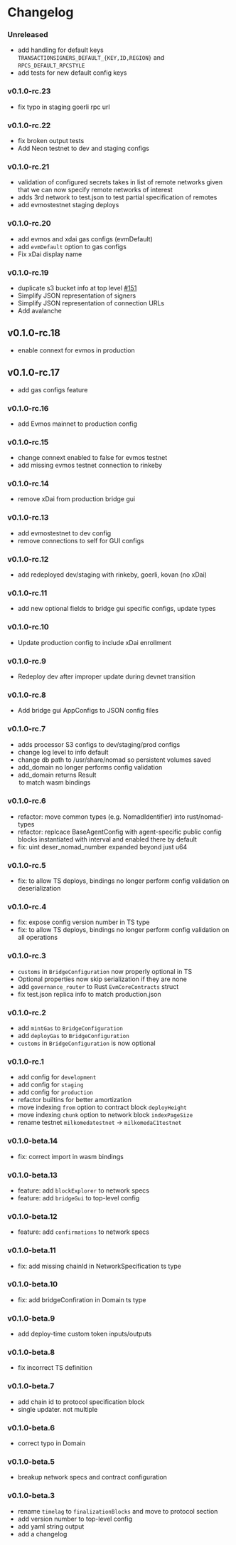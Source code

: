 # Changelog

### Unreleased

- add handling for default keys `TRANSACTIONSIGNERS_DEFAULT_{KEY,ID,REGION}` and `RPCS_DEFAULT_RPCSTYLE`
- add tests for new default config keys

### v0.1.0-rc.23

- fix typo in staging goerli rpc url

### v0.1.0-rc.22

- fix broken output tests
- Add Neon testnet to dev and staging configs

### v0.1.0-rc.21

- validation of configured secrets takes in list of remote networks given that we can now specify remote networks of interest
- adds 3rd network to test.json to test partial specification of remotes
- add evmostestnet staging deploys

### v0.1.0-rc.20

- add evmos and xdai gas configs (evmDefault)
- add `evmDefault` option to gas configs
- Fix xDai display name

### v0.1.0-rc.19

- duplicate s3 bucket info at top level
  [#151](https://github.com/nomad-xyz/rust/pull/151)
- Simplify JSON representation of signers
- Simplify JSON representation of connection URLs
- Add avalanche

## v0.1.0-rc.18

- enable connext for evmos in production

## v0.1.0-rc.17

- add gas configs feature

### v0.1.0-rc.16

- add Evmos mainnet to production config

### v0.1.0-rc.15

- change connext enabled to false for evmos testnet
- add missing evmos testnet connection to rinkeby

### v0.1.0-rc.14

- remove xDai from production bridge gui

### v0.1.0-rc.13

- add evmostestnet to dev config
- remove connections to self for GUI configs

### v0.1.0-rc.12

- add redeployed dev/staging with rinkeby, goerli, kovan (no xDai)

### v0.1.0-rc.11

- add new optional fields to bridge gui specific configs, update types

### v0.1.0-rc.10

- Update production config to include xDai enrollment

### v0.1.0-rc.9

- Redeploy dev after improper update during devnet transition

### v0.1.0-rc.8

- Add bridge gui AppConfigs to JSON config files

### v0.1.0-rc.7

- adds processor S3 configs to dev/staging/prod configs
- change log level to info default
- change db path to /usr/share/nomad so persistent volumes saved
- add_domain no longer performs config validation
- add_domain returns Result<Option> to match wasm bindings

### v0.1.0-rc.6

- refactor: move common types (e.g. NomadIdentifier) into rust/nomad-types
- refactor: replcace BaseAgentConfig with agent-specific public config blocks instantiated with interval and enabled there by default
- fix: uint deser_nomad_number expanded beyond just u64

### v0.1.0-rc.5

- fix: to allow TS deploys, bindings no longer perform config validation
  on deserialization

### v0.1.0-rc.4

- fix: expose config version number in TS type
- fix: to allow TS deploys, bindings no longer perform config validation
  on all operations

### v0.1.0-rc.3

- `customs` in `BridgeConfiguration` now properly optional in TS
- Optional properties now skip serialization if they are none
- add `governance_router` to Rust `EvmCoreContracts` struct
- fix test.json replica info to match production.json

### v0.1.0-rc.2

- add `mintGas` to `BridgeConfiguration`
- add `deployGas` to `BridgeConfiguration`
- `customs` in `BridgeConfiguration` is now optional

### v0.1.0-rc.1

- add config for `development`
- add config for `staging`
- add config for `production`
- refactor builtins for better amortization
- move indexing `from` option to contract block `deployHeight`
- move indexing `chunk` option to network block `indexPageSize`
- rename testnet `milkomedatestnet` -> `milkomedaC1testnet`

### v0.1.0-beta.14

- fix: correct import in wasm bindings

### v0.1.0-beta.13

- feature: add `blockExplorer` to network specs
- feature: add `bridgeGui` to top-level config

### v0.1.0-beta.12

- feature: add `confirmations` to network specs

### v0.1.0-beta.11

- fix: add missing chainId in NetworkSpecification ts type

### v0.1.0-beta.10

- fix: add bridgeConfiration in Domain ts type

### v0.1.0-beta.9

- add deploy-time custom token inputs/outputs

### v0.1.0-beta.8

- fix incorrect TS definition

### v0.1.0-beta.7

- add chain id to protocol specification block
- single updater. not multiple

### v0.1.0-beta.6

- correct typo in Domain

### v0.1.0-beta.5

- breakup network specs and contract configuration

### v0.1.0-beta.3

- rename `timelag` to `finalizationBlocks` and move to protocol section
- add version number to top-level config
- add yaml string output
- add a changelog
